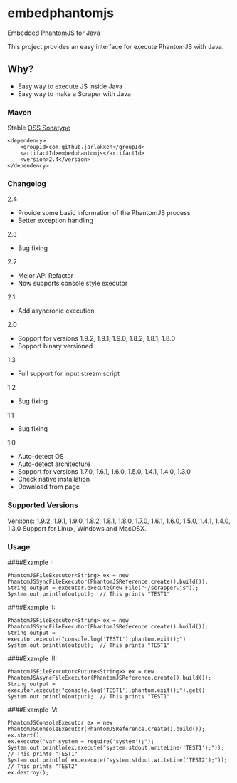 embedphantomjs
==============

Embedded PhantomJS for Java

This project provides an easy interface for execute PhantomJS with Java.

## Why?

- Easy way to execute JS inside Java
- Easy way to make a Scraper with Java

### Maven

Stable [OSS Sonatype](https://oss.sonatype.org/content/repositories/releases/com/github/jarlakxen/embedphantomjs/maven-metadata.xml)

	<dependency>
		<groupId>com.github.jarlakxen</groupId>
		<artifactId>embedphantomjs</artifactId>
		<version>2.4</version>
	</dependency>

### Changelog

2.4
- Provide some basic information of the PhantomJS process
- Better exception handling

2.3
- Bug fixing

2.2 
- Mejor API Refactor
- Now supports console style executor

2.1 
- Add asyncronic execution

2.0 
- Sopport for versions 1.9.2, 1.9.1, 1.9.0, 1.8.2, 1.8.1, 1.8.0
- Sopport binary versioned

1.3
- Full support for input stream script

1.2

- Bug fixing

1.1
- Bug fixing

1.0
- Auto-detect OS
- Auto-detect architecture
- Sopport for versions 1.7.0, 1.6.1, 1.6.0, 1.5.0, 1.4.1, 1.4.0, 1.3.0
- Check native installation
- Download from page



### Supported Versions

Versions: 1.9.2, 1.9.1, 1.9.0, 1.8.2, 1.8.1, 1.8.0, 1.7.0, 1.6.1, 1.6.0, 1.5.0, 1.4.1, 1.4.0, 1.3.0
Support for Linux, Windows and MacOSX.

### Usage

####Example I:

	PhantomJSFileExecutor<String> ex = new PhantomJSSyncFileExecutor(PhantomJSReference.create().build());
	String output = executor.execute(new File("~/scrapper.js"));
	System.out.println(output);  // This prints "TEST1"


####Example II:

	PhantomJSFileExecutor<String> ex = new PhantomJSSyncFileExecutor(PhantomJSReference.create().build());
	String output = executor.execute("console.log('TEST1');phantom.exit();")
	System.out.println(output);  // This prints "TEST1"


####Example III:

	PhantomJSFileExecutor<Future<String>> ex = new PhantomJSAsyncFileExecutor(PhantomJSReference.create().build());
	String output = executor.execute("console.log('TEST1');phantom.exit();").get()
	System.out.println(output);  // This prints "TEST1"

####Example IV:

	PhantomJSConsoleExecutor ex = new PhantomJSConsoleExecutor(PhantomJSReference.create().build());
	ex.start();
	ex.execute("var system = require('system');");
    System.out.println(ex.execute("system.stdout.writeLine('TEST1');")); // This prints "TEST1"
    System.out.println( ex.execute("system.stdout.writeLine('TEST2');")); // This prints "TEST2"
    ex.destroy();
